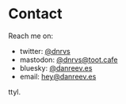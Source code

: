 # Contact

Reach me on:

- twitter: [@dnrvs](https://twitter.com/dnrvs)
- mastodon: [@dnrvs@toot.cafe](https://toot.cafe/@dnrvs)
- bluesky: [@danreev.es](https://bsky.app/profile/danreev.es)
- email: [hey@danreev.es](mailto:hey@danreev.es)

ttyl.
